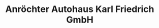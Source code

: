 ---
title: "Anröchter Autohaus Karl Friedrich GmbH"
url: /anroechte/anroechter-autohaus-karl-friedrich-gmbh/
shop: Autohaus
---
